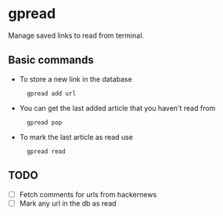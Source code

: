 # gpread

Manage saved links to read from terminal.

## Basic commands

- To store a new link in the database

		gpread add url

- You can get the last added article that you haven't read from

		gpread pop

- To mark the last article as read use

		gpread read

## TODO

- [ ] Fetch comments for urls from hackernews
- [ ] Mark any url in the db as read 
